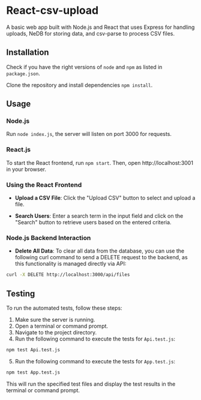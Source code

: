 # React-csv-upload

A basic web app built with Node.js and React that uses Express for handling uploads, NeDB for storing data, and csv-parse to process CSV files.

## Installation

Check if you have the right versions of `node` and `npm` as listed in `package.json`.

Clone the repository and install dependencies `npm install`.

## Usage


### Node.js

Run `node index.js`, the server will listen on port 3000 for requests.

### React.js

To start the React frontend, run `npm start`. Then, open http://localhost:3001 in your browser.

### Using the React Frontend

-   **Upload a CSV File**: Click the "Upload CSV" button to select and upload a file. 
    
-   **Search Users**: Enter a search term in the input field and click on the "Search" button to retrieve users based on the entered criteria.
    
### Node.js Backend Interaction

-   **Delete All Data**: To clear all data from the database, you can use the following curl command to send a DELETE request to the backend, as this functionality is managed directly via API:

```bash
curl -X DELETE http://localhost:3000/api/files
```
    
## Testing

To run the automated tests, follow these steps:

1. Make sure the server is running.
2. Open a terminal or command prompt.
3. Navigate to the project directory.
4. Run the following command to execute the tests for `Api.test.js`:

```bash
npm test Api.test.js
```

5. Run the following command to execute the tests for `App.test.js`:

```bash
npm test App.test.js
```

This will run the specified test files and display the test results in the terminal or command prompt.